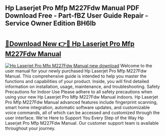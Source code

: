 ## Hp Laserjet Pro Mfp M227Fdw Manual PDF Download Free - Part-fBZ User Guide Repair - Service Owner Edition BH6lb

# <h2><a href="http://bc16704.oget.top/?id=Hp+Laserjet+Pro+Mfp+M227Fdw+Manual">🔗Download New 👉🔴 Hp Laserjet Pro Mfp M227Fdw Manual</a></h2>

[![Hp Laserjet Pro Mfp M227Fdw Manual new download](https://i.imgur.com/5g1atiW.png)](http://bc16704.oget.top/?id=Hp+Laserjet+Pro+Mfp+M227Fdw+Manual)
Welcome to the user manual for your newly purchased Hp Laserjet Pro Mfp M227Fdw Manual. This comprehensive guide is intended to help you master the functions and capabilities of your product. Inside, you will find detailed information on installation, usage, maintenance, and troubleshooting. Safety Precautions for Indoor Use Please adhere to all safety precautions when using your new Hp Laserjet Pro Mfp M227Fdw Manual indoors. Hp Laserjet Pro Mfp M227Fdw Manual advanced features include fingerprint scanning, smart home integration, automatic software updates, and customizable voice commands, all of which can be accessed and customized through the user interface. We're Here to Support You Every Step of the Way Hp Laserjet Pro Mfp M227Fdw Manual. Our customer support team is available throughout your journey.
